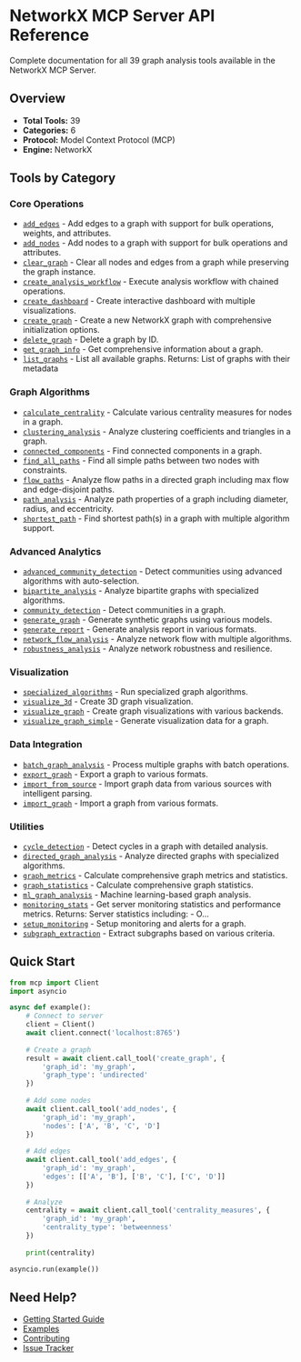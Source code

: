 # NetworkX MCP Server API Reference

Complete documentation for all 39 graph analysis tools available in the NetworkX MCP Server.

## Overview

- **Total Tools:** 39
- **Categories:** 6
- **Protocol:** Model Context Protocol (MCP)
- **Engine:** NetworkX

## Tools by Category

### Core Operations

- [`add_edges`](tools/add_edges.md) - Add edges to a graph with support for bulk operations, weights, and attributes.
- [`add_nodes`](tools/add_nodes.md) - Add nodes to a graph with support for bulk operations and attributes.
- [`clear_graph`](tools/clear_graph.md) - Clear all nodes and edges from a graph while preserving the graph instance.
- [`create_analysis_workflow`](tools/create_analysis_workflow.md) - Execute analysis workflow with chained operations.
- [`create_dashboard`](tools/create_dashboard.md) - Create interactive dashboard with multiple visualizations.
- [`create_graph`](tools/create_graph.md) - Create a new NetworkX graph with comprehensive initialization options.
- [`delete_graph`](tools/delete_graph.md) - Delete a graph by ID.
- [`get_graph_info`](tools/get_graph_info.md) - Get comprehensive information about a graph.
- [`list_graphs`](tools/list_graphs.md) - List all available graphs.  Returns: List of graphs with their metadata

### Graph Algorithms

- [`calculate_centrality`](tools/calculate_centrality.md) - Calculate various centrality measures for nodes in a graph.
- [`clustering_analysis`](tools/clustering_analysis.md) - Analyze clustering coefficients and triangles in a graph.
- [`connected_components`](tools/connected_components.md) - Find connected components in a graph.
- [`find_all_paths`](tools/find_all_paths.md) - Find all simple paths between two nodes with constraints.
- [`flow_paths`](tools/flow_paths.md) - Analyze flow paths in a directed graph including max flow and edge-disjoint paths.
- [`path_analysis`](tools/path_analysis.md) - Analyze path properties of a graph including diameter, radius, and eccentricity.
- [`shortest_path`](tools/shortest_path.md) - Find shortest path(s) in a graph with multiple algorithm support.

### Advanced Analytics

- [`advanced_community_detection`](tools/advanced_community_detection.md) - Detect communities using advanced algorithms with auto-selection.
- [`bipartite_analysis`](tools/bipartite_analysis.md) - Analyze bipartite graphs with specialized algorithms.
- [`community_detection`](tools/community_detection.md) - Detect communities in a graph.
- [`generate_graph`](tools/generate_graph.md) - Generate synthetic graphs using various models.
- [`generate_report`](tools/generate_report.md) - Generate analysis report in various formats.
- [`network_flow_analysis`](tools/network_flow_analysis.md) - Analyze network flow with multiple algorithms.
- [`robustness_analysis`](tools/robustness_analysis.md) - Analyze network robustness and resilience.

### Visualization

- [`specialized_algorithms`](tools/specialized_algorithms.md) - Run specialized graph algorithms.
- [`visualize_3d`](tools/visualize_3d.md) - Create 3D graph visualization.
- [`visualize_graph`](tools/visualize_graph.md) - Create graph visualizations with various backends.
- [`visualize_graph_simple`](tools/visualize_graph_simple.md) - Generate visualization data for a graph.

### Data Integration

- [`batch_graph_analysis`](tools/batch_graph_analysis.md) - Process multiple graphs with batch operations.
- [`export_graph`](tools/export_graph.md) - Export a graph to various formats.
- [`import_from_source`](tools/import_from_source.md) - Import graph data from various sources with intelligent parsing.
- [`import_graph`](tools/import_graph.md) - Import a graph from various formats.

### Utilities

- [`cycle_detection`](tools/cycle_detection.md) - Detect cycles in a graph with detailed analysis.
- [`directed_graph_analysis`](tools/directed_graph_analysis.md) - Analyze directed graphs with specialized algorithms.
- [`graph_metrics`](tools/graph_metrics.md) - Calculate comprehensive graph metrics and statistics.
- [`graph_statistics`](tools/graph_statistics.md) - Calculate comprehensive graph statistics.
- [`ml_graph_analysis`](tools/ml_graph_analysis.md) - Machine learning-based graph analysis.
- [`monitoring_stats`](tools/monitoring_stats.md) - Get server monitoring statistics and performance metrics.  Returns: Server statistics including: - O...
- [`setup_monitoring`](tools/setup_monitoring.md) - Setup monitoring and alerts for a graph.
- [`subgraph_extraction`](tools/subgraph_extraction.md) - Extract subgraphs based on various criteria.

## Quick Start

```python
from mcp import Client
import asyncio

async def example():
    # Connect to server
    client = Client()
    await client.connect('localhost:8765')
    
    # Create a graph
    result = await client.call_tool('create_graph', {
        'graph_id': 'my_graph',
        'graph_type': 'undirected'
    })
    
    # Add some nodes
    await client.call_tool('add_nodes', {
        'graph_id': 'my_graph',
        'nodes': ['A', 'B', 'C', 'D']
    })
    
    # Add edges
    await client.call_tool('add_edges', {
        'graph_id': 'my_graph',
        'edges': [['A', 'B'], ['B', 'C'], ['C', 'D']]
    })
    
    # Analyze
    centrality = await client.call_tool('centrality_measures', {
        'graph_id': 'my_graph',
        'centrality_type': 'betweenness'
    })
    
    print(centrality)

asyncio.run(example())
```

## Need Help?

- [Getting Started Guide](../getting-started.md)
- [Examples](../examples/)
- [Contributing](../CONTRIBUTING.md)
- [Issue Tracker](https://github.com/yourusername/networkx-mcp-server/issues)
